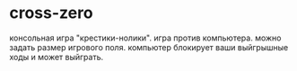 # cross-zero

консольная игра "крестики-нолики".
игра против компьютера.
можно задать размер игрового поля.
компьютер блокирует ваши выйгрышные ходы и может выйграть.

